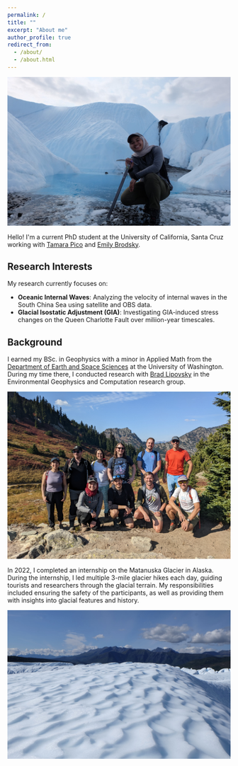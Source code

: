 ```yaml
---
permalink: /
title: ""
excerpt: "About me"
author_profile: true
redirect_from: 
  - /about/
  - /about.html
---
```


![Image of me crouched down with an ice axe on the Matanuska Glacier](images/mat1.JPG)

Hello! I'm a current PhD student at the University of California, Santa Cruz working with [Tamara Pico](https://tamarapico.github.io/) and [Emily Brodsky](https://seismo.sites.ucsc.edu/emily-brodsky/). 

## Research Interests

My research currently focuses on:

- **Oceanic Internal Waves**: Analyzing the velocity of internal waves in the South China Sea using satellite and OBS data.
- **Glacial Isostatic Adjustment (GIA)**: Investigating GIA-induced stress changes on the Queen Charlotte Fault over miliion-year timescales.

## Background

I earned my BSc. in Geophysics with a minor in Applied Math from the [Department of Earth and Space Sciences](https://www.ess.washington.edu/) at the University of Washington. During my time there, I conducted research with [Brad Lipovsky](https://bradlipovsky.github.io/) in the Environmental Geophysics and Computation research group.

![Image of the Environmental Geophysics and Computation research group, 2023](images/epic-group.JPG)

In 2022, I completed an internship on the Matanuska Glacier in Alaska. During the internship, I led multiple 3-mile glacier hikes each day, guiding tourists and researchers through the glacial terrain. My responsibilities included ensuring the safety of the participants, as well as providing them with insights into glacial features and history.

![Image a section of the Matanuska Glacier](images/DSCF6029.jpg)

